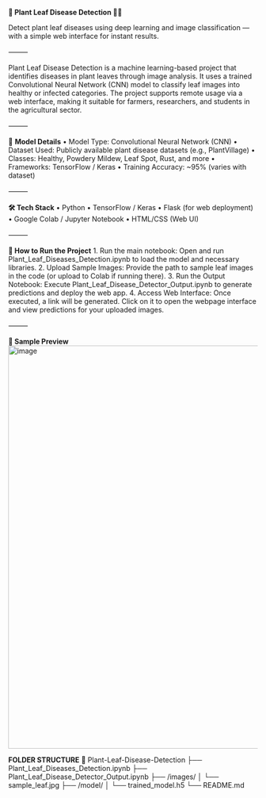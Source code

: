 **🌿 Plant Leaf Disease Detection 🍃🍂**

Detect plant leaf diseases using deep learning and image classification — with a simple web interface for instant results.

⸻

Plant Leaf Disease Detection is a machine learning-based project that identifies diseases in plant leaves through image analysis. It uses a trained Convolutional Neural Network (CNN) model to classify leaf images into healthy or infected categories. The project supports remote usage via a web interface, making it suitable for farmers, researchers, and students in the agricultural sector.

⸻

🧠 **Model Details**
	•	Model Type: Convolutional Neural Network (CNN)
	•	Dataset Used: Publicly available plant disease datasets (e.g., PlantVillage)
	•	Classes: Healthy, Powdery Mildew, Leaf Spot, Rust, and more
	•	Frameworks: TensorFlow / Keras
	•	Training Accuracy: ~95% (varies with dataset)

⸻

**🛠️ Tech Stack**
	•	Python
	•	TensorFlow / Keras
	•	Flask (for web deployment)
	•	Google Colab / Jupyter Notebook
	•	HTML/CSS (Web UI)

⸻

**🚀 How to Run the Project**
	1.	Run the main notebook:
Open and run Plant_Leaf_Diseases_Detection.ipynb to load the model and necessary libraries.
	2.	Upload Sample Images:
Provide the path to sample leaf images in the code (or upload to Colab if running there).
	3.	Run the Output Notebook:
Execute Plant_Leaf_Disease_Detector_Output.ipynb to generate predictions and deploy the web app.
	4.	Access Web Interface:
Once executed, a link will be generated. Click on it to open the webpage interface and view predictions for your uploaded images.

⸻

**📸 Sample Preview**
<img width="1430" height="813" alt="image" src="https://github.com/user-attachments/assets/bb93b937-5765-465b-9794-54bc4bbf7406" />



**FOLDER STRUCTURE**
📁 Plant-Leaf-Disease-Detection
├── Plant_Leaf_Diseases_Detection.ipynb
├── Plant_Leaf_Disease_Detector_Output.ipynb
├── /images/
│   └── sample_leaf.jpg
├── /model/
│   └── trained_model.h5
└── README.md
